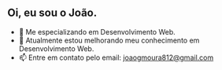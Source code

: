 ## Oi, eu sou o João.



- 🔭 Me especializando em Desenvolvimento Web.
- 🌱 Atualmente estou melhorando meu conhecimento em Desenvolvimento Web.
- 📫 Entre em contato pelo email: joaogmoura812@gmail.com

